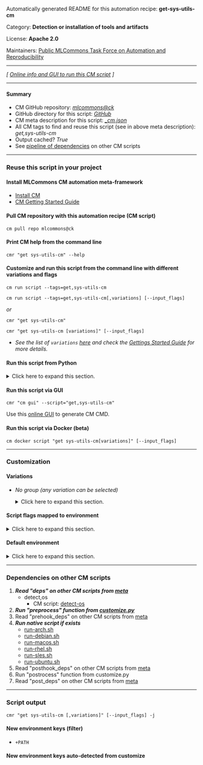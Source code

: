 Automatically generated README for this automation recipe: **get-sys-utils-cm**

Category: **Detection or installation of tools and artifacts**

License: **Apache 2.0**

Maintainers: [Public MLCommons Task Force on Automation and Reproducibility](https://github.com/mlcommons/ck/blob/master/docs/taskforce.md)

---
*[ [Online info and GUI to run this CM script](https://access.cknowledge.org/playground/?action=scripts&name=get-sys-utils-cm,bc90993277e84b8e) ]*

---
#### Summary

* CM GitHub repository: *[mlcommons@ck](https://github.com/mlcommons/ck/tree/dev/cm-mlops)*
* GitHub directory for this script: *[GitHub](https://github.com/mlcommons/ck/tree/dev/cm-mlops/script/get-sys-utils-cm)*
* CM meta description for this script: *[_cm.json](_cm.json)*
* All CM tags to find and reuse this script (see in above meta description): *get,sys-utils-cm*
* Output cached? *True*
* See [pipeline of dependencies](#dependencies-on-other-cm-scripts) on other CM scripts


---
### Reuse this script in your project

#### Install MLCommons CM automation meta-framework

* [Install CM](https://access.cknowledge.org/playground/?action=install)
* [CM Getting Started Guide](https://github.com/mlcommons/ck/blob/master/docs/getting-started.md)

#### Pull CM repository with this automation recipe (CM script)

```cm pull repo mlcommons@ck```

#### Print CM help from the command line

````cmr "get sys-utils-cm" --help````

#### Customize and run this script from the command line with different variations and flags

`cm run script --tags=get,sys-utils-cm`

`cm run script --tags=get,sys-utils-cm[,variations] [--input_flags]`

*or*

`cmr "get sys-utils-cm"`

`cmr "get sys-utils-cm [variations]" [--input_flags]`


* *See the list of `variations` [here](#variations) and check the [Gettings Started Guide](https://github.com/mlcommons/ck/blob/dev/docs/getting-started.md) for more details.*

#### Run this script from Python

<details>
<summary>Click here to expand this section.</summary>

```python

import cmind

r = cmind.access({'action':'run'
                  'automation':'script',
                  'tags':'get,sys-utils-cm'
                  'out':'con',
                  ...
                  (other input keys for this script)
                  ...
                 })

if r['return']>0:
    print (r['error'])

```

</details>


#### Run this script via GUI

```cmr "cm gui" --script="get,sys-utils-cm"```

Use this [online GUI](https://cKnowledge.org/cm-gui/?tags=get,sys-utils-cm) to generate CM CMD.

#### Run this script via Docker (beta)

`cm docker script "get sys-utils-cm[variations]" [--input_flags]`

___
### Customization


#### Variations

  * *No group (any variation can be selected)*
    <details>
    <summary>Click here to expand this section.</summary>

    * `_user`
      - Environment variables:
        - *CM_PYTHON_PIP_USER*: `--user`
      - Workflow:

    </details>


#### Script flags mapped to environment
<details>
<summary>Click here to expand this section.</summary>

* `--skip=value`  &rarr;  `CM_SKIP_SYS_UTILS=value`

**Above CLI flags can be used in the Python CM API as follows:**

```python
r=cm.access({... , "skip":...}
```

</details>

#### Default environment

<details>
<summary>Click here to expand this section.</summary>

These keys can be updated via `--env.KEY=VALUE` or `env` dictionary in `@input.json` or using script flags.


</details>

___
### Dependencies on other CM scripts


  1. ***Read "deps" on other CM scripts from [meta](https://github.com/mlcommons/ck/tree/dev/cm-mlops/script/get-sys-utils-cm/_cm.json)***
     * detect,os
       - CM script: [detect-os](https://github.com/mlcommons/ck/tree/master/cm-mlops/script/detect-os)
  1. ***Run "preprocess" function from [customize.py](https://github.com/mlcommons/ck/tree/dev/cm-mlops/script/get-sys-utils-cm/customize.py)***
  1. Read "prehook_deps" on other CM scripts from [meta](https://github.com/mlcommons/ck/tree/dev/cm-mlops/script/get-sys-utils-cm/_cm.json)
  1. ***Run native script if exists***
     * [run-arch.sh](https://github.com/mlcommons/ck/tree/dev/cm-mlops/script/get-sys-utils-cm/run-arch.sh)
     * [run-debian.sh](https://github.com/mlcommons/ck/tree/dev/cm-mlops/script/get-sys-utils-cm/run-debian.sh)
     * [run-macos.sh](https://github.com/mlcommons/ck/tree/dev/cm-mlops/script/get-sys-utils-cm/run-macos.sh)
     * [run-rhel.sh](https://github.com/mlcommons/ck/tree/dev/cm-mlops/script/get-sys-utils-cm/run-rhel.sh)
     * [run-sles.sh](https://github.com/mlcommons/ck/tree/dev/cm-mlops/script/get-sys-utils-cm/run-sles.sh)
     * [run-ubuntu.sh](https://github.com/mlcommons/ck/tree/dev/cm-mlops/script/get-sys-utils-cm/run-ubuntu.sh)
  1. Read "posthook_deps" on other CM scripts from [meta](https://github.com/mlcommons/ck/tree/dev/cm-mlops/script/get-sys-utils-cm/_cm.json)
  1. Run "postrocess" function from customize.py
  1. Read "post_deps" on other CM scripts from [meta](https://github.com/mlcommons/ck/tree/dev/cm-mlops/script/get-sys-utils-cm/_cm.json)

___
### Script output
`cmr "get sys-utils-cm [,variations]" [--input_flags] -j`
#### New environment keys (filter)

* `+PATH`
#### New environment keys auto-detected from customize
